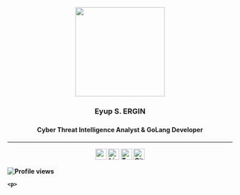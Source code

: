 <p align="center">
  <a href="https://eyupergin.com"><img align="center" height="200" src="https://github.com/EyupErgin/EyupErgin/blob/main/img/imemojim2.png" /></a>  
  <h3 align="center"> Eyup S. ERGIN <h3>
  <h4 align="center"> Cyber Threat Intelligence Analyst & GoLang Developer <h4>
<p>

---

<p align="center">
<a target="_blank" href="https://ergin.dev/" ><img height="25" src="https://img.shields.io/badge/My Website-%230077B5.svg?&style=for-the-badge&color=black"></a>
    <a target="_blank" href="https://www.linkedin.com/in/eyupergin/" ><img height="25" src="https://img.shields.io/badge/LinkedIn-%230077B5.svg?&style=for-the-badge&color=black&logo=linkedin " alt="Linkedin : @ErginDev"></a>
    <a target="_blank" href="https://twitter.com/ErginDev" ><img height="25" src="https://img.shields.io/badge/Twitter-%230077B5.svg?&style=for-the-badge&color=black&logo=twitter" alt="Twitter : @ErginDev"></a>
    <a target="_blank" href="https://ergin.dev/blog" ><img height="25" src="https://img.shields.io/badge/My%20Blog-%230077B5.svg?&style=for-the-badge&color=black&logo=medium" alt="Github : @ErginDev"></a>

![Profile views](https://gpvc.arturio.dev/[EyupErgin])

    
    <p>
